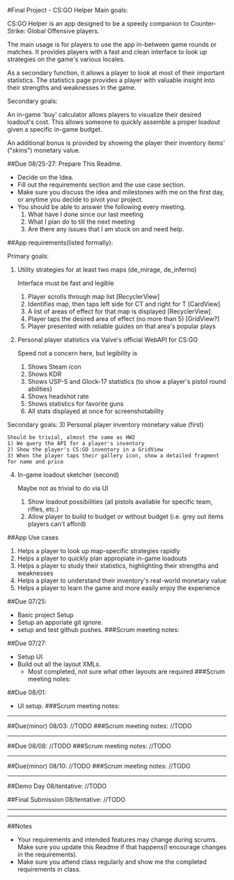 #Final Project - CS:GO Helper
Main goals:

CS:GO Helper is an app designed to be a speedy companion to Counter-Strike: Global Offensive players.

The main usage is for players to use the app in-between game rounds or matches.
It provides players with a fast and clean interface to look up strategies on the game's various locales.

As a secondary function, it allows a player to look at most of their important statistics.
The statistics page provides a player with valuable insight into their strengths and weaknesses in the game.

Secondary goals:

An in-game 'buy' calculator allows players to visualize their desired loadout's cost.
This allows someone to quickly assemble a proper loadout given a specific in-game budget.

An additional bonus is provided by showing the player their inventory items' ("skins") monetary value.

##Due 08/25-27:
Prepare This Readme. 

* Decide on the Idea.
* Fill out the requirements section and the use case section.
* Make sure you discuss the idea and milestones with me on the first day, or anytime you decide to pivot your project.
* You should be able to answer the following every meeting.
	1. What have I done since our last meeting
	2. What I plan do to till the next meeting
	3. Are there any issues that I am stuck on and need help.

##App requirements(listed formally):

Primary goals:
1) Utility strategies for at least two maps (de_mirage, de_inferno)

    Interface must be fast and legible
    1) Player scrolls through map list [RecyclerView]
    2) Identifies map, then taps left side for CT and right for T [CardView]
    3) A list of areas of effect for that map is displayed [RecyclerView]
    4) Player taps the desired area of effect (no more than 5) [GridView?]
    5) Player presented with reliable guides on that area's popular plays
    
    
2) Personal player statistics via Valve's official WebAPI for CS:GO

    Speed not a concern here, but legibility is
    1) Shows Steam icon
    2) Shows KDR
    3) Shows USP-S and Glock-17 statistics (to show a player's pistol round abilities)
    4) Shows headshot rate
    5) Shows statistics for favorite guns
    6) All stats displayed at once for screenshotability
    
Secondary goals:
3) Personal player inventory monetary value (first)

    Should be trivial, almost the same as HW2
    1) We query the API for a player's inventory
    2) Show the player's CS:GO inventory in a GridView
    3) When the player taps their gallery icon, show a detailed fragment for name and price
    
4) In-game loadout sketcher (second)

    Maybe not as trivial to do via UI
    1) Show loadout possibilities (all pistols available for specific team, rifles, etc.)
    2) Allow player to build to budget or without budget (i.e. grey out items players can't afford)

##App Use cases

1) Helps a player to look up map-specific strategies rapidly 
2) Helps a player to quickly plan appropiate in-game loadouts
3) Helps a player to study their statistics, highlighting their strengths and weaknesses
4) Helps a player to understand their inventory's real-world monetary value
5) Helps a player to learn the game and more easily enjoy the experience

##Due 07/25:
* Basic project Setup
* Setup an apporiate git ignore.
* setup and test github pushes.
###Scrum meeting notes:


##Due 07/27:
* Setup UI.
* Build out all the layout XMLs.
    * Most completed, not sure what other layouts are required
###Scrum meeting notes:



##Due 08/01:
* UI setup.
###Scrum meeting notes:


---
##Due(minor) 08/03:
//TODO
###Scrum meeting notes:
//TODO

---
##Due 08/08:
//TODO
###Scrum meeting notes:
//TODO

---
##Due(minor) 08/10:
//TODO
###Scrum meeting notes:
//TODO

---
##Demo Day 08/tentative:
//TODO

##Final Submission 08/tentative:
//TODO

---

---
##Notes

* Your requirements and intended features may change during scrums. Make sure you update this Readme if that happens(I encourage changes in the requirements).
* Make sure you attend class regularly and show me the completed requirements in class.
